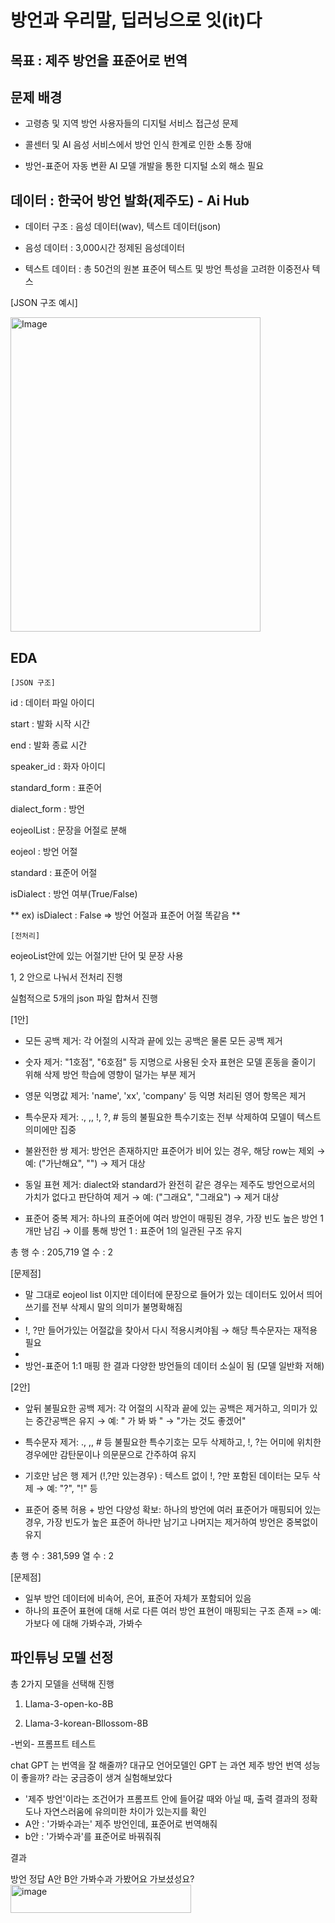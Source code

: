 # 방언과 우리말, 딥러닝으로 잇(it)다



## 목표 : 제주 방언을 표준어로 번역
## 문제 배경 
- 고령층 및 지역 방언 사용자들의 디지털 서비스 접근성 문제

- 콜센터 및 AI 음성 서비스에서 방언 인식 한계로 인한 소통 장애

- 방언-표준어 자동 변환 AI 모델 개발을 통한 디지털 소외 해소 필요

## 데이터 : 한국어 방언 발화(제주도) - Ai Hub 
- 데이터 구조 : 음성 데이터(wav), 텍스트 데이터(json)

- 음성 데이터 : 3,000시간 정제된 음성데이터

- 텍스트 데이터 : 총 50건의 원본 표준어 텍스트 및 방언 특성을 고려한 이중전사 텍스

[JSON 구조 예시]

<img width="400" height="503" alt="Image" src="https://github.com/user-attachments/assets/3d013fe6-3bcd-4133-9533-290e2fa91045" />



## EDA 
```
[JSON 구조]
```
id : 데이터 파일 아이디

start : 발화 시작 시간

end : 발화 종료 시간

speaker_id : 화자 아이디

standard_form : 표준어

dialect_form : 방언

eojeolList : 문장을 어절로 분해

eojeol : 방언 어절

standard : 표준어 어절

isDialect : 방언 여부(True/False)


** ex) isDialect : False => 방언 어절과 표준어 어절 똑같음 **
```
[전처리]
```
eojeoList안에 있는 어절기반 단어 및 문장 사용

1, 2 안으로 나눠서 전처리 진행



실험적으로 5개의 json 파일 합쳐서 진행

[1안]
- 모든 공백 제거: 각 어절의 시작과 끝에 있는 공백은 물론 모든 공백 제거

- 숫자 제거: "1호점", "6호점" 등 지명으로 사용된 숫자 표현은 모델 혼동을 줄이기 위해 삭제 
방언 학습에 영향이 덜가는 부분 제거

- 영문 익명값 제거: 'name', 'xx', 'company' 등 익명 처리된 영어 항목은 제거

- 특수문자 제거: ., ,, !, ?, # 등의 불필요한 특수기호는 전부 삭제하여 모델이 텍스트 의미에만 집중

- 불완전한 쌍 제거: 방언은 존재하지만 표준어가 비어 있는 경우, 해당 row는 제외
 → 예: ("가난해요", "") → 제거 대상

- 동일 표현 제거: dialect와 standard가 완전히 같은 경우는 제주도 방언으로서의 가치가 없다고 판단하여 제거
 → 예: ("그래요", "그래요") → 제거 대상

- 표준어 중복 제거: 하나의 표준어에 여러 방언이 매핑된 경우, 가장 빈도 높은 방언 1개만 남김
→ 이를 통해 방언 1 : 표준어 1의 일관된 구조 유지

총 행 수 : 205,719
열 수 : 2

[문제점]
- 말 그대로 eojeol list 이지만 데이터에 문장으로 들어가 있는 데이터도 있어서 띄어쓰기를 전부 삭제시 말의 의미가 불명확해짐
- 
- !, ?만 들어가있는 어절값을 찾아서 다시 적용시켜야됨 → 해당 특수문자는 재적용 필요
- 
- 방언-표준어 1:1 매핑 한 결과 다양한 방언들의 데이터 소실이 됨 (모델 일반화 저해)

[2안]
- 앞뒤 불필요한 공백 제거: 각 어절의 시작과 끝에 있는 공백은 제거하고, 의미가 있는 중간공백은 유지 
→ 예: " 가 봐 봐 " → "가는 것도 좋겠어"

- 특수문자 제거: ., ,, # 등 불필요한 특수기호는 모두 삭제하고, !, ?는 어미에 위치한 경우에만 감탄문이나 의문문으로 간주하여 유지

- 기호만 남은 행 제거 (!,?만 있는경우) : 텍스트 없이 !, ?만 포함된 데이터는 모두 삭제
→ 예: "?", "!" 등

- 표준어 중복 허용 + 방언 다양성 확보: 하나의 방언에 여러 표준어가 매핑되어 있는 경우, 가장 빈도가 높은 표준어 하나만 남기고 나머지는 제거하여 방언은 중복없이 유지 

총 행 수 : 381,599
열 수 : 2

[문제점]
- 일부 방언 데이터에 비속어, 은어, 표준어 자체가 포함되어 있음
- 하나의 표준어 표현에 대해 서로 다른 여러 방언 표현이 매핑되는 구조 존재 => 예: 가보다 에 대해 가봐수과, 가봐수

## 파인튜닝 모델 선정

총 2가지 모델을 선택해 진행

1. Llama-3-open-ko-8B

2. Llama-3-korean-Bllossom-8B

-번외-
프롬프트 테스트 

chat GPT 는 번역을 잘 해줄까?
대규모 언어모델인 GPT 는 과연 제주 방언 번역 성능이 좋을까? 라는 궁금증이 생겨 실험해보았다

- '제주 방언'이라는 조건어가 프롬프트 안에 들어갈 때와 아닐 때, 출력 결과의 정확도나 자연스러움에 유의미한 차이가 있는지를 확인
- A안 : '가봐수과는' 제주 방언인데, 표준어로 번역해줘
- b안 : '가봐수과'를 표준어로 바꿔줘줘

결과

방언	정답	A안	B안
가봐수과	가봤어요	가보셨성요?	
<img width="289" height="45" alt="image" src="https://github.com/user-attachments/assets/e8932581-6aef-49c2-a7bf-d7aa4f1502d7" />







